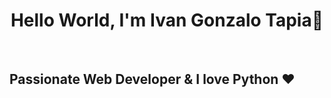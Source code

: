<h1 align="center">Hello World, I'm Ivan Gonzalo Tapia👋</h1>
<br/>
<h2> Passionate Web Developer & I love Python ♥ </h2>



